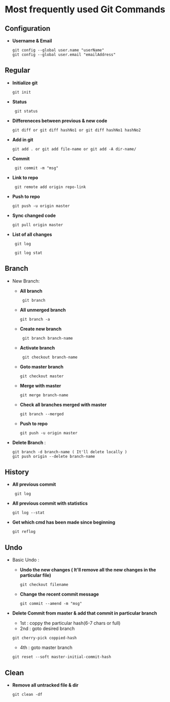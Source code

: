 # Most frequently used Git Commands

## Configuration

+ **Username & Email**

  ```
  git config --global user.name "userName"
  git config --global user.email "emailAddress"
  ```

## Regular

+ **Initialize git**

  ```
  git init
  ```

+ **Status**

  ```
   git status
  ```

+ **Differeneces between previous & new code**

  ```
  git diff or git diff hashNo1 or git diff hashNo1 hashNo2
  ```

+ **Add in git**

  ```
  git add . or git add file-name or git add -A dir-name/
  ```

+ **Commit**

  ```
   git commit -m "msg"
  ```

+ **Link to repo**

  ```
   git remote add origin repo-link
  ```

+ **Push to repo**

  ```
  git push -u origin master
  ```

+ **Sync changed code**

  ```
  git pull origin master
  ```

+ **List of all changes**

  ```
   git log
  ```

  ```
   git log stat
  ```

## Branch

+ New Branch:

  + **All branch**

    ```
     git branch
    ```
  
  + **All unmerged branch**

    ```
    git branch -a
    ```

  + **Create new branch**

    ```
     git branch branch-name
    ```

  + **Activate branch**

    ```
     git checkout branch-name
    ```

  + **Goto master branch**

    ```
    git checkout master
    ```

  + **Merge with master**

    ```
    git merge branch-name
    ```

  + **Check all branches merged with master**

    ```
    git branch --merged
    ```

  + **Push to repo**

    ```
    git push -u origin master
    ```
  
+ **Delete Branch** :

  ```
  git branch -d branch-name ( It'll delete locally )
  git push origin --delete branch-name

## History

+ **All previous commit**

  ```
   git log
  ```

+ **All previous commit with statistics**

  ```
  git log --stat
  ```

+ **Get which cmd has been made since beginning**

  ```
  git reflog
  ```

## Undo

+ Basic Undo :
  + **Undo the new changes ( It'll remove all the new changes in the particular file)**

    ```
    git checkout filename
    ```

  + **Change the recent commit message**

    ```
    git commit --amend -m "msg"
    ```

+ **Delete Commit from master & add that commit in particular branch**
  + 1st : coppy the particular hash(6-7 chars or full)
  + 2nd : goto desired branch

  ```
  git cherry-pick coppied-hash
  ```

  + 4th : goto master branch

  ```
  git reset --soft master-initial-commit-hash
  ```

## Clean

+ **Remove all untracked file & dir**

  ```
  git clean -df
  ```
